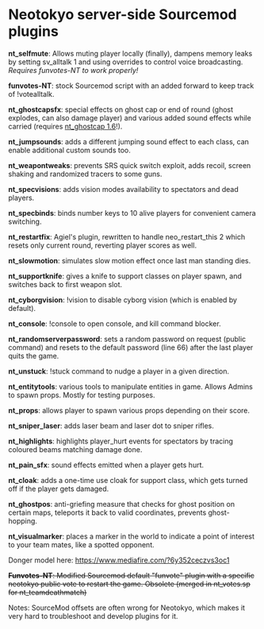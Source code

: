# Neotokyo server-side Sourcemod plugins

**nt_selfmute**: Allows muting player locally (finally), dampens memory leaks by setting sv_alltalk 1 and using overrides to control voice broadcasting.
*Requires funvotes-NT to work properly!*

**funvotes-NT**: stock Sourcemod script with an added forward to keep track of !votealltalk. 

**nt_ghostcapsfx**: special effects on ghost cap or end of round (ghost explodes, can also damage player) and various added sound effects while carried (requires [nt_ghostcap 1.6](https://github.com/glubsy/nt-sourcemod-plugins/blob/master/scripting/nt_ghostcap.sp)!).

**nt_jumpsounds**: adds a different jumping sound effect to each class, can enable additional custom sounds too.

**nt_weapontweaks**: prevents SRS quick switch exploit, adds recoil, screen shaking and randomized tracers to some guns.

**nt_specvisions**: adds vision modes availability to spectators and dead players.

**nt_specbinds**: binds number keys to 10 alive players for convenient camera switching.

**nt_restartfix**: Agiel's plugin, rewritten to handle neo_restart_this 2 which resets only current round, reverting player scores as well.

**nt_slowmotion**: simulates slow motion effect once last man standing dies.

**nt_supportknife**: gives a knife to support classes on player spawn, and switches back to first weapon slot.

**nt_cyborgvision**: !vision to disable cyborg vision (which is enabled by default).

**nt_console**: !console to open console, and kill command blocker.

**nt_randomserverpassword**: sets a random password on request (public command) and resets to the default password (line 66) after the last player quits the game.

**nt_unstuck**: !stuck command to nudge a player in a given direction.

**nt_entitytools**: various tools to manipulate entities in game. Allows Admins to spawn props. Mostly for testing purposes.

**nt_props**: allows player to spawn various props depending on their score.

**nt_sniper_laser**: adds laser beam and laser dot to sniper rifles.

**nt_highlights**: highlights player_hurt events for spectators by tracing coloured beams matching damage done.

**nt_pain_sfx**: sound effects emitted when a player gets hurt.

**nt_cloak**: adds a one-time use cloak for support class, which gets turned off if the player gets damaged.

**nt_ghostpos**: anti-griefing measure that checks for ghost position on certain maps, teleports it back to valid coordinates, prevents ghost-hopping.

**nt_visualmarker**: places a marker in the world to indicate a point of interest to your team mates, like a spotted opponent.

Donger model here: https://www.mediafire.com/?6y352ceczvs3oc1

~~**Funvotes-NT**: Modified Sourcemod default "funvote" plugin with a specific neotokyo public vote to restart the game. Obsolete (merged in nt_votes.sp for nt_teamdeathmatch)~~

Notes: SourceMod offsets are often wrong for Neotokyo, which makes it very hard to troubleshoot and develop plugins for it.
